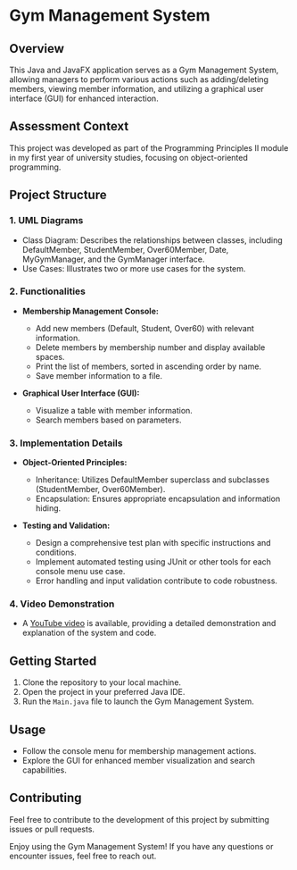 # Gym Management System

## Overview
This Java and JavaFX application serves as a Gym Management System, allowing managers to perform various actions such as adding/deleting members, viewing member information, and utilizing a graphical user interface (GUI) for enhanced interaction.

## Assessment Context
This project was developed as part of the Programming Principles II module in my first year of university studies, focusing on object-oriented programming.

## Project Structure
### 1. UML Diagrams
- Class Diagram: Describes the relationships between classes, including DefaultMember, StudentMember, Over60Member, Date, MyGymManager, and the GymManager interface.
- Use Cases: Illustrates two or more use cases for the system.

### 2. Functionalities
- **Membership Management Console:**
  - Add new members (Default, Student, Over60) with relevant information.
  - Delete members by membership number and display available spaces.
  - Print the list of members, sorted in ascending order by name.
  - Save member information to a file.

- **Graphical User Interface (GUI):**
  - Visualize a table with member information.
  - Search members based on parameters.

### 3. Implementation Details
- **Object-Oriented Principles:**
  - Inheritance: Utilizes DefaultMember superclass and subclasses (StudentMember, Over60Member).
  - Encapsulation: Ensures appropriate encapsulation and information hiding.

- **Testing and Validation:**
  - Design a comprehensive test plan with specific instructions and conditions.
  - Implement automated testing using JUnit or other tools for each console menu use case.
  - Error handling and input validation contribute to code robustness.

### 4. Video Demonstration
- A [YouTube video](https://youtu.be/jVRj1gps3bA) is available, providing a detailed demonstration and explanation of the system and code.

## Getting Started
1. Clone the repository to your local machine.
2. Open the project in your preferred Java IDE.
3. Run the `Main.java` file to launch the Gym Management System.

## Usage
- Follow the console menu for membership management actions.
- Explore the GUI for enhanced member visualization and search capabilities.

## Contributing
Feel free to contribute to the development of this project by submitting issues or pull requests.

Enjoy using the Gym Management System! If you have any questions or encounter issues, feel free to reach out.
